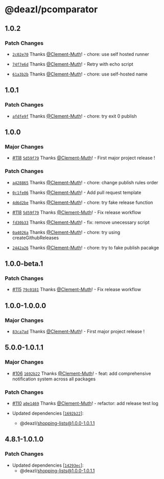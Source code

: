# @deazl/pcomparator

## 1.0.2

### Patch Changes

- [`2c02e70`](https://github.com/Deazl-Comparator/deazl/commit/2c02e70b5cd4b315f732e83bbb41814b8a9ba72c) Thanks [@Clement-Muth](https://github.com/Clement-Muth)! - chore: use self hosted runner

- [`74f7e6d`](https://github.com/Deazl-Comparator/deazl/commit/74f7e6d892ba73ef3f03ce79f63d59c29369165c) Thanks [@Clement-Muth](https://github.com/Clement-Muth)! - Retry with echo script

- [`61a3b2b`](https://github.com/Deazl-Comparator/deazl/commit/61a3b2be91a7d335ad56e1c6bd93377e02df07bb) Thanks [@Clement-Muth](https://github.com/Clement-Muth)! - chore: use self-hosted name

## 1.0.1

### Patch Changes

- [`afdfe9f`](https://github.com/Deazl-Comparator/deazl/commit/afdfe9fb8e51646e2d0d846a1a1fe56f277a66b3) Thanks [@Clement-Muth](https://github.com/Clement-Muth)! - chore: try exit 0 publish

## 1.0.0

### Major Changes

- [#118](https://github.com/Deazl-Comparator/deazl/pull/118) [`5d59f79`](https://github.com/Deazl-Comparator/deazl/commit/5d59f796e9c63ffa79a32c71535d1a58f6283841) Thanks [@Clement-Muth](https://github.com/Clement-Muth)! - First major project release !

### Patch Changes

- [`a428865`](https://github.com/Deazl-Comparator/deazl/commit/a42886505f4ec125e0e50597680917fa55a3b5fd) Thanks [@Clement-Muth](https://github.com/Clement-Muth)! - chore: change publish rules order

- [`0c1fe06`](https://github.com/Deazl-Comparator/deazl/commit/0c1fe06c6b9da38a85173d0e2b0be9fa9356bcfc) Thanks [@Clement-Muth](https://github.com/Clement-Muth)! - Add pull request template

- [`4d6d2be`](https://github.com/Deazl-Comparator/deazl/commit/4d6d2beb3e2569cbe9798a2e658e3356966cbd87) Thanks [@Clement-Muth](https://github.com/Clement-Muth)! - chore: try fake release function

- [#118](https://github.com/Deazl-Comparator/deazl/pull/118) [`5d59f79`](https://github.com/Deazl-Comparator/deazl/commit/5d59f796e9c63ffa79a32c71535d1a58f6283841) Thanks [@Clement-Muth](https://github.com/Clement-Muth)! - Fix release workflow

- [`fd30b33`](https://github.com/Deazl-Comparator/deazl/commit/fd30b33ecde92e2818563e30ba7b2683fb58e70d) Thanks [@Clement-Muth](https://github.com/Clement-Muth)! - fix: remove unecessary script

- [`0a4026a`](https://github.com/Deazl-Comparator/deazl/commit/0a4026ab2c28af7daa70e09a0bfcae02abbc45b9) Thanks [@Clement-Muth](https://github.com/Clement-Muth)! - chore: try using createGithubReleases

- [`2442a26`](https://github.com/Deazl-Comparator/deazl/commit/2442a26a6a09c1b3395b729ff0e11dc8b0191b4a) Thanks [@Clement-Muth](https://github.com/Clement-Muth)! - chore: try to fake publish pacakge

## 1.0.0-beta.1

### Patch Changes

- [#115](https://github.com/Deazl-Comparator/deazl/pull/115) [`79c0181`](https://github.com/Deazl-Comparator/deazl/commit/79c0181e655222578cdca49778fdec02819f5c82) Thanks [@Clement-Muth](https://github.com/Clement-Muth)! - Fix release workflow

## 1.0.0-1.0.0.0

### Major Changes

- [`83ca7ad`](https://github.com/Deazl-Comparator/deazl/commit/83ca7ade37485d1d9c61fe1e66815949ae4a7018) Thanks [@Clement-Muth](https://github.com/Clement-Muth)! - First major project release !

## 5.0.0-1.0.1.1

### Major Changes

- [#106](https://github.com/Deazl-Comparator/deazl/pull/106) [`1692b22`](https://github.com/Deazl-Comparator/deazl/commit/1692b22f06172a621a3ed6736de288ac8ab38516) Thanks [@Clement-Muth](https://github.com/Clement-Muth)! - feat: add comprehensive notification system across all packages

### Patch Changes

- [#110](https://github.com/Deazl-Comparator/deazl/pull/110) [`a0e1469`](https://github.com/Deazl-Comparator/deazl/commit/a0e1469c2d988194ded1e570cf42ba5fd9c83ba0) Thanks [@Clement-Muth](https://github.com/Clement-Muth)! - refactor: add release test log

- Updated dependencies [[`1692b22`](https://github.com/Deazl-Comparator/deazl/commit/1692b22f06172a621a3ed6736de288ac8ab38516)]:
  - @deazl/shopping-lists@1.0.0-1.0.1.1

## 4.8.1-1.0.1.0

### Patch Changes

- Updated dependencies [[`14293ec`](https://github.com/Deazl-Comparator/deazl/commit/14293ec3f422cc822eee9ac7fc83128246bcf6b8)]:
  - @deazl/shopping-lists@1.0.0-1.0.1.1
